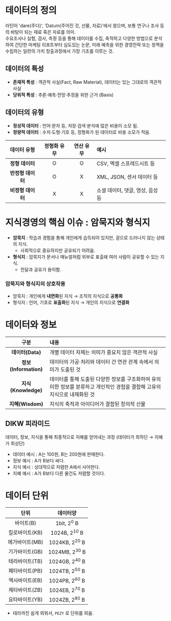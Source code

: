 # 데이터의 정의

라틴어 'dare(주다)', 'Datum(주어진 것, 선물, 자료)'에서 왔으며, 보통 연구나 조사 등의 바탕이 되는 재료 혹은 자료를 의미.   
수요조사나 실험, 검사, 측정 등을 통해 데이터를 수집, 축적하고 다양한 방법으로 분석하여 간단한 마케팅 리포트부터 심도있는 논문, 미래 예측을 위한 경영전략 또는 정책을 수립하는 일련의 가치 창출과정에서 가장 기초를 이루는 것.

## 데이터의 특성

- **존재적 특성** : 객관적 사실(Fact, Raw Material), 데이터는 있는 그대로의 객관적 사실
- **당위적 특성** : 추론·예측·전망·추정을 위한 근거 (Basis)

## 데이터의 유형

- **정성적 데이터** : 언어·문자 등, 저장·검색·분석에 많은 비용이 소모 됨.
- **정량적 데이터** : 수치·도형·기호 등, 정형화가 된 데이터로 비용 소모가 적음.

|   데이터 유형   | 정형화 유무 | 연산 유무 |예시                            |
|:---------------:|:-----------:|:---------:|:-------------------------------|
| **정형 데이터** |      O      |     O     |CSV, 엑셀 스프레드시트 등       |
|**반정형 데이터**|      O      |     X     |XML, JSON, 센서 데이터 등       |
|**비정형 데이터**|      X      |     X     |소셜 데이터, 댓글, 영상, 음성 등|

# 지식경영의 핵심 이슈 : 암묵지와 형식지

- **암묵지** : 학습과 경험을 통해 개인에게 습득되어 있지만, 겉으로 드러나지 않는 상태의 지식.
    - 사회적으로 중요하지만 공유되기 어려움.
- **형식지** : 암묵지가 문서나 매뉴얼처럼 외부로 표출돼 여러 사람이 공유할 수 있는 지식.
    - 전달과 공유가 용이함.

### 암묵지와 형식지의 상호작용
- 암묵지 : 개인에게 **내면화**된 지식 → 조직의 지식으로 **공통화**
- 형식지 : 언어, 기호로 **표출화**된 지식 → 개인의 지식으로 **연결화**

# 데이터와 정보

|         구분        |내용                                                                                                                     |
|:-------------------:|:------------------------------------------------------------------------------------------------------------------------|
|  **데이터(Data)**   |개별 데이터 자체는 의미가 중요치 않은 객관적 사실                                                                        |
|**정보(Information)**|데이터의 가공·처리와 데이터 간 연관 관계 속에서 의미가 도출된 것                                                         |
| **지식(Knowledge)** |데이터를 통해 도출된 다양한 정보를 구조화하여 유의미한 정보를 분류하고 개인적인 경험을 결함해 고유의 지식으로 내재화된 것|
|  **지혜(Wisdom)**   |지식의 축적과 아이디어가 결함된 창의적 산물                                                                              |

## DIKW 피라미드

데이터, 정보, 지식을 통해 최종적으로 지혜를 얻어내는 과정 (데이터가 최하단 → 지혜가 최상단)

- 데이터 예시 : A는 100원, B는 200원에 판매한다.
- 정보 예시 : A가 B보다 싸다.
- 지식 예시 : 상대적으로 저렴한 A에서 사야한다.
- 지혜 예시 : A가 B보다 다른 물건도 저렴할 것이다.

# 데이터 단위

|     단위     |     데이터양     |
|:------------:|:----------------:|
|  바이트(B)   | 1bit, $2^{0}$ B  |
|킬로바이트(KB)| 1024B, $2^{10}$ B|
|메가바이트(MB)|1024KB, $2^{20}$ B|
|기가바이트(GB)|1024MB, $2^{30}$ B|
|테라바이트(TB)|1024GB, $2^{40}$ B|
|페타바이트(PB)|1024TB, $2^{50}$ B|
|엑사바이트(EB)|1024PB, $2^{60}$ B|
|제타바이트(ZB)|1024EB, $2^{70}$ B|
|요타바이트(YB)|1024ZB, $2^{80}$ B|

- 테라까진 쉽게 외워서, `PEZY` 로 단위를 외움.